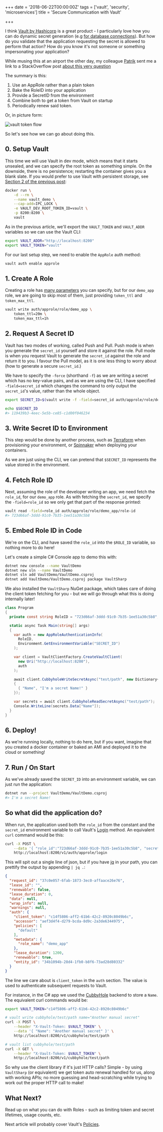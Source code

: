 +++
date = '2018-06-22T00:00:00Z'
tags = ['vault', 'security', 'microservices']
title = 'Secure Communication with Vault'

+++

I think [Vault by Hashicorp](https://vaultproject.io) is a great product - I particularly love how you can do dynamic secret generation (e.g [for database connections](/2018/06/17/secret-management-vault-postgres-connection)).  But how do you validate that the application requesting the secret is allowed to perform that action?  How do you know it's not someone or something impersonating your application?

While musing this at an airport the other day, my colleague [Patrik](https://twitter.com/PatrikHerrgard) sent me a link to a StackOverflow post [about this very question](https://stackoverflow.com/questions/46583873/hashicorp-vault-client-best-practise)

The summary is this:

1. Use an AppRole rather than a plain token
1. Bake the RoleID into your application
1. Provide a SecretID from the environment
1. Combine both to get a token from Vault on startup
1. Periodically renew said token.

Or, in picture form:

![vault token flow](/images/vault-flow.png)

So let's see how we can go about doing this.

## 0. Setup Vault

This time we will use Vault in dev mode, which means that it starts unsealed, and we can specify the root token as something simple. On the downside, there is no persistence; restarting the container gives you a blank slate.  If you would prefer to use Vault with persistent storage, see [Section 2 of the previous post](/2018/06/17/secret-management-vault-postgres-connection):

```bash
docker run \
    -d --rm \
    --name vault_demo \
    --cap-add=IPC_LOCK \
    -e VAULT_DEV_ROOT_TOKEN_ID=vault \
    -p 8200:8200 \
    vault
```

As in the previous article, we'll export the `VAULT_TOKEN` and `VAULT_ADDR` variables so we can use the Vault CLI:

```bash
export VAULT_ADDR="http://localhost:8200"
export VAULT_TOKEN="vault"
```

For our last setup step, we need to enable the `AppRole` auth method:

```bash
vault auth enable approle
```

## 1. Create A Role

Creating a role has [many parameters](https://www.vaultproject.io/api/auth/approle/index.html#create-new-approle) you can specify, but for our `demo_app` role, we are going to skip most of them, just providing `token_ttl` and `token_max_ttl`.

```bash
vault write auth/approle/role/demo_app \
    token_ttl=20m \
    token_max_ttl=1h
```

## 2. Request A Secret ID

Vault has two modes of working, called Push and Pull.  Push mode is when you generate the `secret_id` yourself and store it against the role.  Pull mode is when you request Vault to generate the `secret_id` against the role and return it to you.  I favour the Pull model, as it is one less thing to worry about (how to generate a secure `secret_id`.)

We have to specify the `-force` (shorthand `-f`) as we are writing a secret which has no key-value pairs, and as we are using the CLI, I have specified `-field=secret_id` which changes the command to only output the `secret_id`'s value, rather than the whole object.

```bash
export SECRET_ID=$(vault write -f -field=secret_id auth/approle/role/demo_app/secret-id)

echo $SECRET_ID
#> 119439b3-4eec-5e5b-ce85-c1d00f046234
```

## 3. Write Secret ID to Environment

This step would be done by another process, such as [Terraform](https://www.terraform.io/) when provisioning your environment, or [Spinnaker](https://www.spinnaker.io/) when deploying your containers.

As we are just using the CLI, we can pretend that `$SECRET_ID` represents the value stored in the environment.

## 4. Fetch Role ID

Next, assuming the role of the developer writing an app, we need fetch the `role_id`, for our `demo_app` role.  As with fetching the `secret_id`, we specify the `-field=role_id` so we only get that part of the response printed:

```bash
vault read -field=role_id auth/approle/role/demo_app/role-id
#> 723d66af-3ddd-91c0-7b35-1ee51a30c5b8
```

## 5. Embed Role ID in Code

We're on the CLI, and have saved the `role_id` into the `$ROLE_ID` variable, so nothing more to do here!

Let's create a simple C# Console app to demo this with:

```bash
dotnet new console --name VaultDemo
dotnet new sln --name VaultDemo
dotnet sln add VaultDemo/VaultDemo.csproj
dotnet add VaultDemo/VaultDemo.csproj package VaultSharp
```

We also installed the `VaultSharp` NuGet package, which takes care of doing the client token fetching for you - but we will go through what this is doing internally later!

```csharp
class Program
{
  private const string RoleID = "723d66af-3ddd-91c0-7b35-1ee51a30c5b8";

  static async Task Main(string[] args)
  {
    var auth = new AppRoleAuthenticationInfo(
      RoleID,
      Environment.GetEnvironmentVariable("SECRET_ID")
    );

    var client = VaultClientFactory.CreateVaultClient(
      new Uri("http://localhost:8200"),
      auth
    );

    await client.CubbyholeWriteSecretAsync("test/path", new Dictionary<string, object>
    {
      { "Name", "I'm a secret Name!" }
    });

    var secrets = await client.CubbyholeReadSecretAsync("test/path");
    Console.WriteLine(secrets.Data["Name"]);
  }
}
```

## 6. Deploy!

As we're running locally, nothing to do here, but if you want, imagine that you created a docker container or baked an AMI and deployed it to the cloud or something!

## 7. Run / On Start

As we've already saved the `SECRET_ID` into an environment variable, we can just run the application:

```bash
dotnet run --project VaultDemo/VaultDemo.csproj
#> I'm a secret Name!
```

## So what did the application do?

When run, the application used both the `role_id` from the constant and the `secret_id` environment variable to call Vault's [Login](https://www.vaultproject.io/api/auth/approle/index.html#login-with-approle) method.  An equivalent `curl` command would be this:

```bash
curl -X POST \
    --data '{ "role_id":"723d66af-3ddd-91c0-7b35-1ee51a30c5b8", "secret_id":"119439b3-4eec-5e5b-ce85-c1d00f046234" }' \
    http://localhost:8200/v1/auth/approle/login
```

This will spit out a single line of json, but if you have [jq](https://stedolan.github.io/jq/) in your path, you can prettify the output by appending `| jq .`:

```json
{
  "request_id": "37c0e057-6fab-1873-3ec0-affaace26e76",
  "lease_id": "",
  "renewable": false,
  "lease_duration": 0,
  "data": null,
  "wrap_info": null,
  "warnings": null,
  "auth": {
    "client_token": "c14f5806-aff2-61b6-42c2-8920c8049b6c",
    "accessor": "aef3d4f4-d279-bcda-8d9c-2a3de6344975",
    "policies": [
      "default"
    ],
    "metadata": {
      "role_name": "demo_app"
    },
    "lease_duration": 1200,
    "renewable": true,
    "entity_id": "34b1094b-28d4-1fb0-b8f6-73ad28d80332"
  }
}
```

The line we care about is `client_token` in the `auth` section.  The value is used to authenticate subsequent requests to Vault.

For instance, in the C# app we used the [CubbyHole](https://www.vaultproject.io/api/secret/cubbyhole/index.html) backend to store a `Name`.  The equivalent curl commands would be:

```bash
export VAULT_TOKEN="c14f5806-aff2-61b6-42c2-8920c8049b6c"

# vault write cubbyhole/test/path name="Another manual secret"
curl -X POST \
    --header "X-Vault-Token: $VAULT_TOKEN" \
    --data '{ "Name": "Another manual secret" }' \
    http://localhost:8200/v1/cubbyhole/test/path

# vault list cubbyhole/test/path
curl -X GET \
    --header "X-Vault-Token: $VAULT_TOKEN" \
    http://localhost:8200/v1/cubbyhole/test/path
```

So why use the client library if it's just HTTP calls?  Simple - by using `VaultSharp` (or equivalent) we get token auto renewal handled for us, along with working APIs; no more guessing and head-scratching while trying to work out the proper HTTP call to make!

## What Next?

Read up on what you can do with Roles - such as limiting token and secret lifetimes, usage counts, etc.

Next article will probably cover Vault's [Policies](https://www.vaultproject.io/docs/concepts/policies.html).

